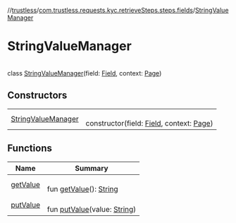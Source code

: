 //[trustless](../../../index.md)/[com.trustless.requests.kyc.retrieveSteps.steps.fields](../index.md)/[StringValueManager](index.md)

# StringValueManager

\
class [StringValueManager](index.md)(field: [Field](../../com.trustless.requests.kyc.retrieveSteps/-field/index.md), context: [Page](../../com.trustless.requests.kyc.retrieveSteps.steps/-page/index.md))

## Constructors

| | |
|---|---|
| [StringValueManager](-string-value-manager.md) | <br>constructor(field: [Field](../../com.trustless.requests.kyc.retrieveSteps/-field/index.md), context: [Page](../../com.trustless.requests.kyc.retrieveSteps.steps/-page/index.md)) |

## Functions

| Name | Summary |
|---|---|
| [getValue](get-value.md) | <br>fun [getValue](get-value.md)(): [String](https://kotlinlang.org/api/latest/jvm/stdlib/kotlin/-string/index.html) |
| [putValue](put-value.md) | <br>fun [putValue](put-value.md)(value: [String](https://kotlinlang.org/api/latest/jvm/stdlib/kotlin/-string/index.html)) |
